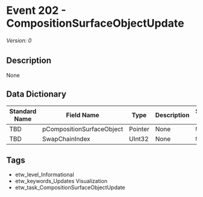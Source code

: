 # Event 202 - CompositionSurfaceObjectUpdate
###### Version: 0

## Description
None

## Data Dictionary
|Standard Name|Field Name|Type|Description|Sample Value|
|---|---|---|---|---|
|TBD|pCompositionSurfaceObject|Pointer|None|`None`|
|TBD|SwapChainIndex|UInt32|None|`None`|

## Tags
* etw_level_Informational
* etw_keywords_Updates Visualization
* etw_task_CompositionSurfaceObjectUpdate
